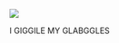 ![](https://retrospring.s3.amazonaws.com/users/profile_pictures/111/377/010/124/154/583/large/full.png)

I GIGGILE MY GLABGGLES
